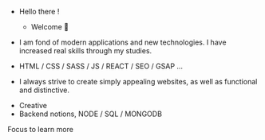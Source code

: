 - Hello there !
  - Welcome 👋

- I am fond of modern applications and new technologies. I have increased real skills through my studies.

- HTML / CSS / SASS / JS / REACT / SEO / GSAP ...

- I always strive to create simply appealing websites, as well as functional and distinctive.

+ Creative
+ Backend notions, NODE / SQL / MONGODB

Focus to learn more
